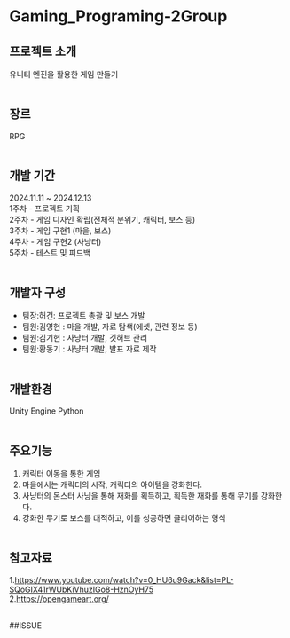 # Gaming_Programing-2Group
## 프로젝트 소개
유니티 엔진을 활용한 게임 만들기
<br><br>
##  장르
RPG
<br><br>
##  개발 기간 
2024.11.11 ~ 2024.12.13 <br>
1주차 - 프로젝트 기획 <br>
2주차 - 게임 디자인 확립(전체적 분위기, 캐릭터, 보스 등) <br>
3주차 - 게임 구현1 (마을, 보스) <br>
4주차 - 게임 구현2 (사냥터) <br>
5주차 - 테스트 및 피드백
<br><br>
## 개발자 구성
 * 팀장:허건: 프로젝트 총괄 및 보스 개발
 * 팀원:김영현 : 마을 개발, 자료 탐색(에셋, 관련 정보 등)
 * 팀원:김기현 : 사냥터 개발, 깃허브 관리
 * 팀원:황동기 : 사냥터 개발, 발표 자료 제작
   <br><br>
## 개발환경
Unity Engine
Python
<br><br>
## 주요기능 
1. 캐릭터 이동을 통한 게임
2. 마을에서는 캐릭터의 시작, 캐릭터의 아이템을 강화한다.
3. 사냥터의 몬스터 사냥을 통해 재화를 획득하고, 획득한 재화를 통해 무기를 강화한다.
4. 강화한 무기로 보스를 대적하고, 이를 성공하면 클리어하는 형식
<br><br>
## 참고자료
1.https://www.youtube.com/watch?v=0_HU6u9Gack&list=PL-SQoGIX41rWUbKiVhuzIGo8-HznOyH75
<br>
2.https://opengameart.org/
<br><br>

##ISSUE

<br><br>
